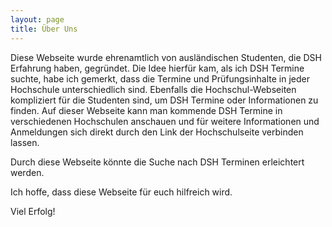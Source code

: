 ```yaml
---
layout: page
title: Über Uns
---
```

Diese Webseite wurde ehrenamtlich von ausländischen Studenten, die DSH Erfahrung haben, gegründet. Die Idee hierfür kam, als ich DSH Termine suchte, habe ich gemerkt, dass die Termine und Prüfungsinhalte in jeder Hochschule unterschiedlich sind. Ebenfalls die Hochschul-Webseiten kompliziert für die Studenten sind, um DSH Termine oder Informationen zu finden.
Auf dieser Webseite kann man kommende DSH Termine in verschiedenen Hochschulen anschauen und für weitere Informationen und Anmeldungen sich direkt durch den Link der Hochschulseite verbinden lassen.

Durch diese Webseite könnte die Suche nach DSH Terminen erleichtert werden.

Ich hoffe, dass diese Webseite für euch hilfreich wird.

Viel Erfolg!
